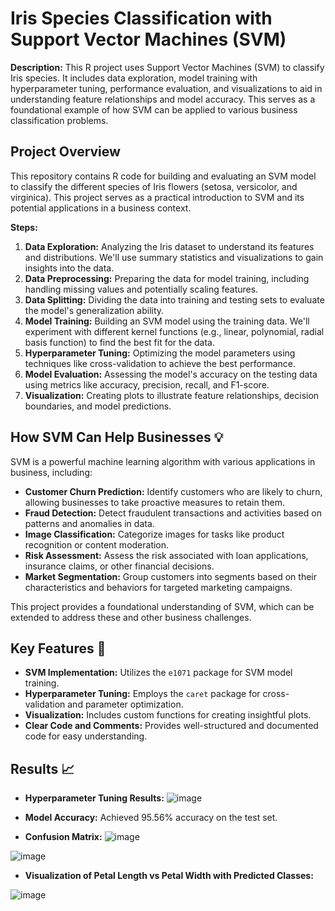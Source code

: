 # Iris Species Classification with Support Vector Machines (SVM)

**Description:**
This R project uses Support Vector Machines (SVM) to classify Iris species. It includes data exploration, model training with hyperparameter tuning, performance evaluation, and visualizations to aid in understanding feature relationships and model accuracy. This serves as a foundational example of how SVM can be applied to various business classification problems.

## Project Overview

This repository contains R code for building and evaluating an SVM model to classify the different species of Iris flowers (setosa, versicolor, and virginica). This project serves as a practical introduction to SVM and its potential applications in a business context.

**Steps:**

1. **Data Exploration:** Analyzing the Iris dataset to understand its features and distributions. We'll use summary statistics and visualizations to gain insights into the data.
2. **Data Preprocessing:** Preparing the data for model training, including handling missing values and potentially scaling features.
3. **Data Splitting:** Dividing the data into training and testing sets to evaluate the model's generalization ability.
4. **Model Training:** Building an SVM model using the training data. We'll experiment with different kernel functions (e.g., linear, polynomial, radial basis function) to find the best fit for the data.
5. **Hyperparameter Tuning:** Optimizing the model parameters using techniques like cross-validation to achieve the best performance.
6. **Model Evaluation:** Assessing the model's accuracy on the testing data using metrics like accuracy, precision, recall, and F1-score.
7. **Visualization:** Creating plots to illustrate feature relationships, decision boundaries, and model predictions.

##  How SVM Can Help Businesses :bulb:

SVM is a powerful machine learning algorithm with various applications in business, including:

* **Customer Churn Prediction:** Identify customers who are likely to churn, allowing businesses to take proactive measures to retain them.
* **Fraud Detection:** Detect fraudulent transactions and activities based on patterns and anomalies in data.
* **Image Classification:** Categorize images for tasks like product recognition or content moderation.
* **Risk Assessment:** Assess the risk associated with loan applications, insurance claims, or other financial decisions.
* **Market Segmentation:** Group customers into segments based on their characteristics and behaviors for targeted marketing campaigns.

This project provides a foundational understanding of SVM, which can be extended to address these and other business challenges.

## Key Features :key:

* **SVM Implementation:** Utilizes the `e1071` package for SVM model training.
* **Hyperparameter Tuning:** Employs the `caret` package for cross-validation and parameter optimization.
* **Visualization:** Includes custom functions for creating insightful plots.
* **Clear Code and Comments:** Provides well-structured and documented code for easy understanding.

## Results :chart_with_upwards_trend:

* **Hyperparameter Tuning Results:**
 ![image](https://github.com/user-attachments/assets/58d8cde3-cd99-4070-958e-ba104426533e)



* **Model Accuracy:**  Achieved 95.56% accuracy on the test set.
* **Confusion Matrix:**
![image](https://github.com/user-attachments/assets/70760604-8bf6-4504-acf5-d97937ec1905)

![image](https://github.com/user-attachments/assets/00964f34-e8a4-46fb-a81c-7992fc1b36f2)




* **Visualization of Petal Length vs Petal Width with Predicted Classes:**

![image](https://github.com/user-attachments/assets/6b0810c8-3940-4d6a-a156-5ed88e75331e)




